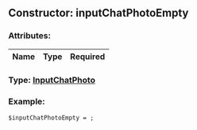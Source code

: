 ## Constructor: inputChatPhotoEmpty  

### Attributes:

| Name     |    Type       | Required |
|----------|:-------------:|---------:|


### Type: [InputChatPhoto](../types/InputChatPhoto.md)

### Example:


```
$inputChatPhotoEmpty = ;
```
